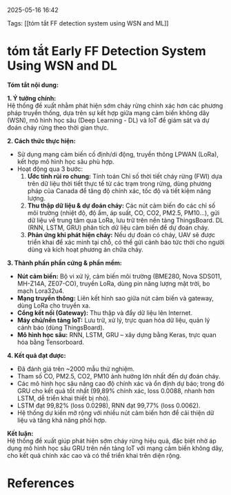 2025-05-16 16:42


Tags: [[tóm tắt FF detection system using WSN and ML]]

# tóm tắt Early FF Detection System Using WSN and DL

**Tóm tắt nội dung:**

**1. Ý tưởng chính:**  
Hệ thống đề xuất nhằm phát hiện sớm cháy rừng chính xác hơn các phương pháp truyền thống, dựa trên sự kết hợp giữa mạng cảm biến không dây (WSN), mô hình học sâu (Deep Learning - DL) và IoT để giám sát và dự đoán cháy rừng theo thời gian thực.

**2. Cách thức thực hiện:**  
- Sử dụng mạng cảm biến cố định/di động, truyền thông LPWAN (LoRa), kết hợp mô hình học sâu phù hợp.
- Hoạt động qua 3 bước:  
  1. **Ước tính rủi ro chung:** Tính toán Chỉ số thời tiết cháy rừng (FWI) dựa trên dữ liệu thời tiết thực tế từ các trạm trong rừng, dùng phương pháp của Canada để tăng độ chính xác, tốc độ và tiết kiệm năng lượng.
  2. **Thu thập dữ liệu & dự đoán cháy:** Các nút cảm biến đo các chỉ số môi trường (nhiệt độ, độ ẩm, áp suất, CO, CO2, PM2.5, PM10…), gửi dữ liệu về trung tâm qua LoRa, lưu trữ trên nền tảng ThingsBoard. DL (RNN, LSTM, GRU) phân tích dữ liệu cảm biến để dự đoán cháy.
  3. **Phản ứng khi phát hiện cháy:** Nếu dự đoán có cháy, UAV sẽ được triển khai để xác minh tại chỗ, có thể gửi cảnh báo tức thời cho người dùng và kích hoạt phương án chữa cháy.

**3. Thành phần phần cứng & phần mềm:**  
- **Nút cảm biến:** Bộ vi xử lý, cảm biến môi trường (BME280, Nova SDS011, MH-Z14A, ZE07-CO), truyền LoRa, dùng pin năng lượng mặt trời, bo mạch Lora32u4.
- **Mạng truyền thông:** Liên kết hình sao giữa nút cảm biến và gateway, dùng LoRa cho truyền xa.
- **Cổng kết nối (Gateway):** Thu thập và đẩy dữ liệu lên Internet.
- **Máy chủ/nền tảng IoT:** Lưu trữ, xử lý, trực quan hóa dữ liệu, quản lý cảnh báo (dùng ThingsBoard).
- **Mô hình học sâu:** RNN, LSTM, GRU – xây dựng bằng Keras, trực quan hóa bằng Tensorboard.

**4. Kết quả đạt được:**  
- Đã đánh giá trên ~2000 mẫu thử nghiệm.
- Tham số CO, PM2.5, CO2, PM10 ảnh hưởng lớn nhất đến dự đoán cháy.
- Các mô hình học sâu nâng cao độ chính xác và ổn định dự báo; trong đó GRU cho kết quả tốt nhất (99,89% chính xác, loss 0.0088, nhanh hơn LSTM, dễ triển khai thiết bị nhỏ).
- LSTM đạt 99,82% (loss 0.0298), RNN đạt 99,77% (loss 0.0062).
- Hệ thống dự kiến mở rộng với nhiều nút cảm biến hơn để cải thiện dữ liệu và tăng khả năng phối hợp.

**Kết luận:**  
Hệ thống đề xuất giúp phát hiện sớm cháy rừng hiệu quả, đặc biệt nhờ áp dụng mô hình học sâu GRU trên nền tảng IoT với mạng cảm biến không dây, cho kết quả chính xác cao và có thể triển khai trên diện rộng.[]()
# References
